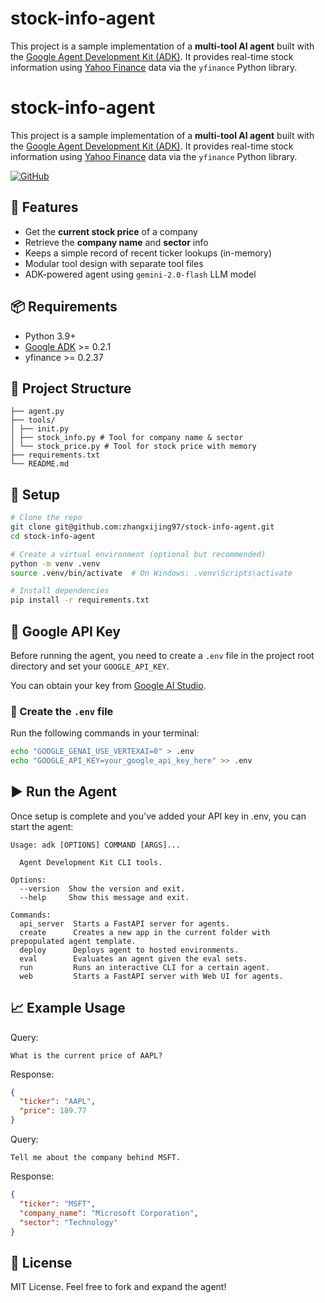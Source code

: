 # stock-info-agent

This project is a sample implementation of a **multi-tool AI agent** built with the [Google Agent Development Kit (ADK)](https://google.github.io/adk-docs/). It provides real-time stock information using [Yahoo Finance](https://pypi.org/project/yahoo-finance/) data via the `yfinance` Python library.

# stock-info-agent

This project is a sample implementation of a **multi-tool AI agent** built with the [Google Agent Development Kit (ADK)](https://google.github.io/adk-docs/). It provides real-time stock information using [Yahoo Finance](https://pypi.org/project/yahoo-finance/) data via the `yfinance` Python library.

[![GitHub](https://img.shields.io/badge/github-repo-blue?logo=github)](https://github.com/zhangxijing97/stock-info-agent)

## 🚀 Features

- Get the **current stock price** of a company
- Retrieve the **company name** and **sector** info
- Keeps a simple record of recent ticker lookups (in-memory)
- Modular tool design with separate tool files
- ADK-powered agent using `gemini-2.0-flash` LLM model

## 📦 Requirements

- Python 3.9+
- [Google ADK](https://github.com/google/adk) >= 0.2.1
- yfinance >= 0.2.37

## 🧱 Project Structure

```
├── agent.py
├── tools/
│ ├── init.py
│ ├── stock_info.py # Tool for company name & sector
│ └── stock_price.py # Tool for stock price with memory
├── requirements.txt
└── README.md
```

## 🔧 Setup

```bash
# Clone the repo
git clone git@github.com:zhangxijing97/stock-info-agent.git
cd stock-info-agent

# Create a virtual environment (optional but recommended)
python -m venv .venv 
source .venv/bin/activate  # On Windows: .venv\Scripts\activate

# Install dependencies
pip install -r requirements.txt
```

## 🔐 Google API Key

Before running the agent, you need to create a `.env` file in the project root directory and set your `GOOGLE_API_KEY`.

You can obtain your key from [Google AI Studio](https://makersuite.google.com/app).

### 📝 Create the `.env` file

Run the following commands in your terminal:

```bash
echo "GOOGLE_GENAI_USE_VERTEXAI=0" > .env
echo "GOOGLE_API_KEY=your_google_api_key_here" >> .env
```

## ▶️ Run the Agent

Once setup is complete and you've added your API key in .env, you can start the agent:

```
Usage: adk [OPTIONS] COMMAND [ARGS]...

  Agent Development Kit CLI tools.

Options:
  --version  Show the version and exit.
  --help     Show this message and exit.

Commands:
  api_server  Starts a FastAPI server for agents.
  create      Creates a new app in the current folder with prepopulated agent template.
  deploy      Deploys agent to hosted environments.
  eval        Evaluates an agent given the eval sets.
  run         Runs an interactive CLI for a certain agent.
  web         Starts a FastAPI server with Web UI for agents.
```

## 📈 Example Usage

Query:
```
What is the current price of AAPL?
```

Response:
```json
{
  "ticker": "AAPL",
  "price": 189.77
}
```

Query:
```
Tell me about the company behind MSFT.
```

Response:
```json
{
  "ticker": "MSFT",
  "company_name": "Microsoft Corporation",
  "sector": "Technology"
}
```

## 📜 License

MIT License. Feel free to fork and expand the agent!